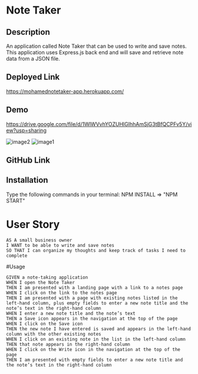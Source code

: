 # Note Taker

## Description

An application called Note Taker that can be used to write and save notes. This application uses Express.js back end and will save and retrieve note data from a JSON file.
## Deployed Link 
https://mohamednotetaker-app.herokuapp.com/


## Demo
https://drive.google.com/file/d/1WlWVvhYOZUHlGIhhAmSjG3tBfQCPFv5Y/view?usp=sharing

![image2](https://snipboard.io/FNwHq2.jpg)
![image1](https://snipboard.io/Um3r0a.jpg)




## GitHub Link

## Installation 
Type the following commands in your terminal: 
NPM INSTALL => "NPM START"

# User Story
```
AS A small business owner
I WANT to be able to write and save notes
SO THAT I can organize my thoughts and keep track of tasks I need to complete
```
#Usage
```
GIVEN a note-taking application
WHEN I open the Note Taker
THEN I am presented with a landing page with a link to a notes page
WHEN I click on the link to the notes page
THEN I am presented with a page with existing notes listed in the left-hand column, plus empty fields to enter a new note title and the note’s text in the right-hand column
WHEN I enter a new note title and the note’s text
THEN a Save icon appears in the navigation at the top of the page
WHEN I click on the Save icon
THEN the new note I have entered is saved and appears in the left-hand column with the other existing notes
WHEN I click on an existing note in the list in the left-hand column
THEN that note appears in the right-hand column
WHEN I click on the Write icon in the navigation at the top of the page
THEN I am presented with empty fields to enter a new note title and the note’s text in the right-hand column
```
